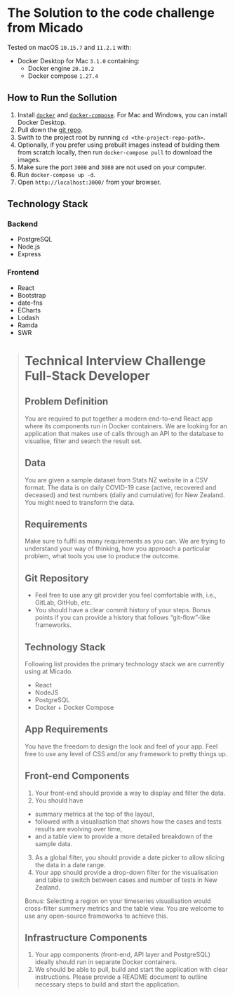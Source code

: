 # The Solution to the code challenge from Micado

Tested on macOS `10.15.7` and `11.2.1` with:

- Docker Desktop for Mac `3.1.0` containing:
  - Docker engine `20.10.2`
  - Docker compose `1.27.4`

## How to Run the Sollution

1. Install [`docker`][docker] and [`docker-compose`][compose]. For Mac and
   Windows, you can install Docker Desktop.
1. Pull down the [git repo][repo].
1. Swith to the project root by running `cd <the-project-repo-path>`.
1. Optionally, if you prefer using prebuilt images instead of bulding them
   from scratch locally, then run `docker-compose pull` to download the
   images.
1. Make sure the port `3000` and `3080` are not used on your computer.
1. Run `docker-compose up -d`.
1. Open `http://localhost:3000/` from your browser.

## Technology Stack

### Backend

- PostgreSQL
- Node.js
- Express

### Frontend

- React
- Bootstrap
- date-fns
- ECharts
- Lodash
- Ramda
- SWR

> # Technical Interview Challenge Full-Stack Developer
>
> ## Problem Definition
>
> You are required to put together a modern end-to-end React app where its
> components run in Docker containers. We are looking for an application that
> makes use of calls through an API to the database to visualise, filter and
> search the result set.
>
> ## Data
>
> You are given a sample dataset from Stats NZ website in a CSV format. The data
> is on daily COVID-19 case (active, recovered and deceased) and test numbers
> (daily and cumulative) for New Zealand. You might need to transform the data.
>
> ## Requirements
>
> Make sure to fulfil as many requirements as you can. We are trying to
> understand your way of thinking, how you approach a particular problem, what
> tools you use to produce the outcome.
>
> ## Git Repository
>
> - Feel free to use any git provider you feel comfortable with, i.e., GitLab,
>   GitHub, etc.
> - You should have a clear commit history of your steps. Bonus points if you
>   can provide a history that follows “git-flow”-like frameworks.
>
> ## Technology Stack
>
> Following list provides the primary technology stack we are currently using at
> Micado.
>
> - React
> - NodeJS
> - PostgreSQL
> - Docker + Docker Compose
>
> ## App Requirements
>
> You have the freedom to design the look and feel of your app. Feel free to use
> any level of CSS and/or any framework to pretty things up.
>
> ## Front-end Components
>
> 1. Your front-end should provide a way to display and filter the data.
> 2. You should have
>
> - summary metrics at the top of the layout,
> - followed with a visualisation that shows how the cases and tests results are
>   evolving over time,
> - and a table view to provide a more detailed breakdown of the sample data.
>
> 3. As a global filter, you should provide a date picker to allow slicing the
>    data in a date range.
> 4. Your app should provide a drop-down filter for the visualisation and table
>    to switch between cases and number of tests in New Zealand.
>
> Bonus: Selecting a region on your timeseries visualisation would cross-filter
> summery metrics and the table view. You are welcome to use any open-source
> frameworks to achieve this.
>
> ## Infrastructure Components
>
> 1. Your app components (front-end, API layer and PostgreSQL) ideally should
>    run in separate Docker containers.
> 2. We should be able to pull, build and start the application with clear
>    instructions. Please provide a README document to outline necessary steps
>    to build and start the application.

[docker]: https://docs.docker.com/engine/install/
[compose]: https://docs.docker.com/compose/install/
[repo]: https://github.com/rocwang/micado-code-challenge.git
